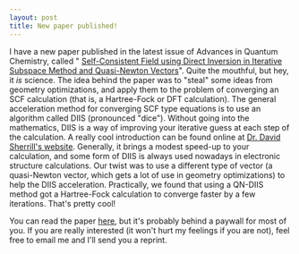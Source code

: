 ```yaml
--- 
layout: post 
title: New paper published! 
---
```


I have a new paper published in the latest issue of Advances in Quantum Chemistry, called " [Self-Consistent Field using Direct Inversion in Iterative Subspace Method and Quasi-Newton Vectors](http://www.sciencedirect.com/science/article/pii/B9780128005361000046)". Quite the mouthful, but hey, it *is* science. The idea behind the paper was to "steal" some ideas from geometry optimizations, and apply them to the problem of converging an SCF calculation (that is, a Hartree-Fock or DFT calculation). The general acceleration method for converging SCF type equations is to use an algorithm called DIIS (pronounced "dice"). Without going into the mathematics, DIIS is a way of improving your iterative guess at each step of the calculation. A really cool introduction can be found online at [Dr. David Sherrill's website](http://vergil.chemistry.gatech.edu/notes/diis/diis.html). Generally, it brings a modest speed-up to your calculation, and some form of DIIS is always used nowadays in electronic structure calculations. Our twist was to use a different type of vector (a quasi-Newton vector, which gets a lot of use in geometry optimizations) to help the DIIS acceleration. Practically, we found that using a QN-DIIS method got a Hartree-Fock calculation to converge faster by a few iterations. That's pretty cool!

You can read the paper [here](http://www.sciencedirect.com/science/article/pii/B9780128005361000046), but it's probably behind a paywall for most of you. If you are really interested (it won't hurt my feelings if you are not), feel free to email me and I'll send you a reprint.

